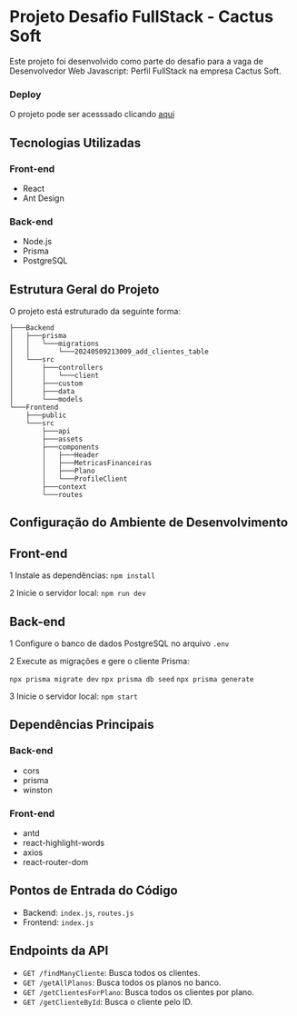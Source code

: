 # Projeto Desafio FullStack - Cactus Soft

Este projeto foi desenvolvido como parte do desafio para a vaga de Desenvolvedor Web Javascript: Perfil FullStack na empresa Cactus Soft.

### Deploy
O projeto pode ser acesssado clicando [aqui](https://desafio-cactus-soft.netlify.app/)

## Tecnologias Utilizadas

### Front-end
- React
- Ant Design

### Back-end
- Node.js
- Prisma
- PostgreSQL

## Estrutura Geral do Projeto

O projeto está estruturado da seguinte forma:
```
├───Backend
│   ├───prisma
│   │   └───migrations
│   │       └───20240509213009_add_clientes_table
│   └───src
│       ├───controllers
│       │   └───client
│       ├───custom
│       ├───data
│       └───models
└───Frontend
    ├───public
    └───src
        ├───api
        ├───assets
        ├───components
        │   ├───Header
        │   ├───MetricasFinanceiras
        │   ├───Plano
        │   └───ProfileClient
        ├───context
        └───routes
```

## Configuração do Ambiente de Desenvolvimento

## Front-end

1 Instale as dependências:
`npm install`

2 Inicie o servidor local:
`npm run dev`

## Back-end

1 Configure o banco de dados PostgreSQL no arquivo `.env`

2 Execute as migrações e gere o cliente Prisma:

`npx prisma migrate dev`
`npx prisma db seed`
`npx prisma generate`

3 Inicie o servidor local:
`npm start`

## Dependências Principais
### Back-end
- cors
- prisma
- winston

### Front-end
- antd
- react-highlight-words
- axios
- react-router-dom

## Pontos de Entrada do Código
- Backend: `index.js`, `routes.js`
- Frontend: `index.js`

## Endpoints da API
- `GET /findManyCliente`: Busca todos os clientes.
- `GET /getAllPlanos`: Busca todos os planos no banco.
- `GET /getClientesForPlano`: Busca todos os clientes por plano.
- `GET /getClienteById`: Busca o cliente pelo ID.